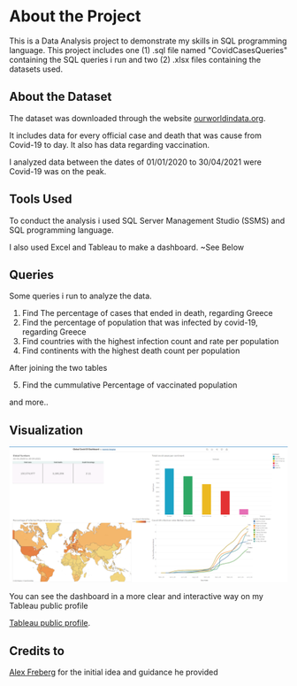 # About the Project

This is a Data Analysis project to demonstrate my skills in SQL programming language. This project includes one (1) .sql file named "CovidCasesQueries" containing the SQL queries i run and two (2) .xlsx files containing the datasets used.

## About the Dataset

The dataset was downloaded through the website <a href="https://ourworldindata.org/covid-deaths" target="_blank">ourworldindata.org</a>.

It includes data for every official case and death that was cause from Covid-19 to day. It also has data regarding vaccination.

I analyzed data between the dates of 01/01/2020 to 30/04/2021 were Covid-19 was on the peak.

## Tools Used

To conduct the analysis i used SQL Server Management Studio (SSMS) and SQL programming language.

I also used Excel and Tableau to make a dashboard. ~See Below

## Queries

Some queries i run to analyze the data.

1) Find The percentage of cases that ended in death, regarding Greece
2) Find the percentage of population that was infected by covid-19, regarding Greece
3) Find countries with the highest infection count and rate per population
4) Find continents with the highest death count per population

After joining the two tables 

5) Find the cummulative Percentage of vaccinated population

and more..

## Visualization
![alt text](https://github.com/IoannisVougias/DataAnalysisPortofolio/blob/main/GlobalCovidCases/GlobalCovid_Dashboard.png?raw=true)

You can see the dashboard in a more clear and interactive way on my Tableau public profile

<a href="https://public.tableau.com/app/profile/ioannis.vougias/viz/GlobalCovid-19Dashboard_16658380586180/Dashboard1" target="_blank">Tableau public profile</a>.

## Credits to 
<a href="https://github.com/AlexTheAnalyst" target="_blank">Alex Freberg</a> for the initial idea and guidance he provided 

